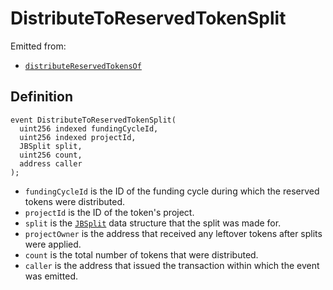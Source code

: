 # DistributeToReservedTokenSplit

Emitted from:

* [`distributeReservedTokensOf`](../write/distributereservedtokensof.md)

## Definition

```solidity
event DistributeToReservedTokenSplit(
  uint256 indexed fundingCycleId,
  uint256 indexed projectId,
  JBSplit split,
  uint256 count,
  address caller
);
```

* `fundingCycleId` is the ID of the funding cycle during which the reserved tokens were distributed.
* `projectId` is the ID of the token's project.
* `split` is the [`JBSplit`](../../../../../../protocol/data-structures/jbsplit.md) data structure that the split was made for.
* `projectOwner` is the address that received any leftover tokens after splits were applied.
* `count` is the total number of tokens that were distributed.
* `caller` is the address that issued the transaction within which the event was emitted.
